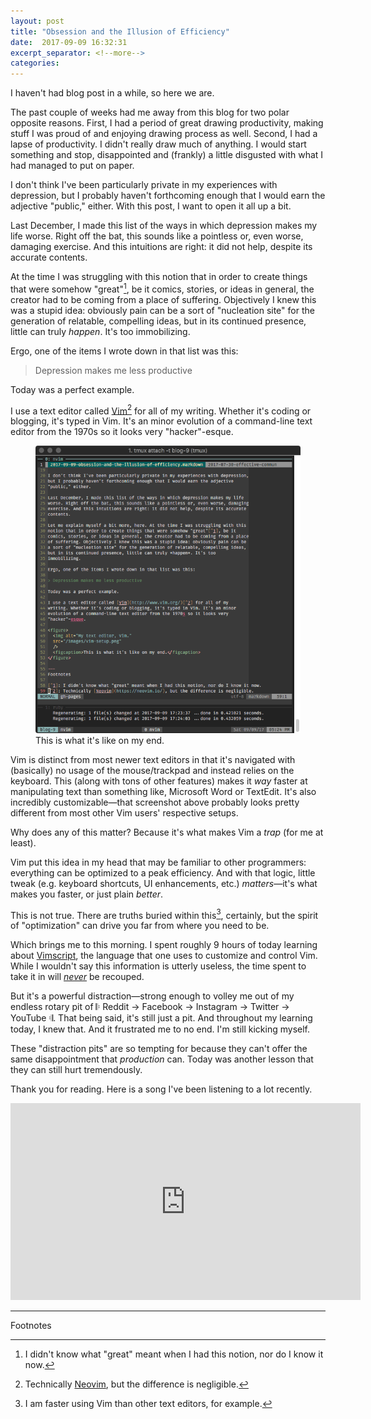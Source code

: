 ```yaml
---
layout: post
title: "Obsession and the Illusion of Efficiency"
date:  2017-09-09 16:32:31
excerpt_separator: <!--more-->
categories:
---
```


I haven't had blog post in a while, so here we are.

<!--more-->

The past couple of weeks had me away from this blog for two polar opposite
reasons. First, I had a period of great drawing productivity, making stuff I
was proud of and enjoying drawing process as well. Second, I had a lapse of
productivity. I didn't really draw much of anything. I would start something
and stop, disappointed and (frankly) a little disgusted with what I had managed
to put on paper.

I don't think I've been particularly private in my experiences with depression,
but I probably haven't forthcoming enough that I would earn the adjective
"public," either. With this post, I want to open it all up a bit.

Last December, I made this list of the ways in which depression makes my life
worse. Right off the bat, this sounds like a pointless or, even worse, damaging
exercise. And this intuitions are right: it did not help, despite its accurate
contents. 

At the time I was struggling with this notion that in order to create things
that were somehow "great"[^1], be it comics, stories, or ideas in general, the
creator had to be coming from a place of suffering. Objectively I knew this was
a stupid idea: obviously pain can be a sort of "nucleation site" for the
generation of relatable, compelling ideas, but in its continued presence,
little can truly *happen*. It's too immobilizing.

Ergo, one of the items I wrote down in that list was this:

> Depression makes me less productive

Today was a perfect example.

I use a text editor called [Vim](http://www.vim.org/)[^2] for all of my
writing. Whether it's coding or blogging, it's typed in Vim. It's an minor
evolution of a command-line text editor from the 1970s so it looks very
"hacker"-esque.

<figure>
  <img alt="My text editor, Vim."
  src="/images/vim-setup.png"
  />
  <figcaption>This is what it's like on my end.</figcaption>
</figure>

Vim is distinct from most newer text editors in that it's navigated with
(basically) no usage of the mouse/trackpad and instead relies on the keyboard.
This (along with tons of other features) makes it *way* faster at
manipulating text than something like, Microsoft Word or TextEdit.
It's also incredibly customizable—that screenshot above probably looks pretty
different from most other Vim users' respective setups.

Why does any of this matter? Because it's what makes Vim a *trap* (for me at
least).

Vim put this idea in my head that may be familiar to other programmers:
everything can be optimized to a peak efficiency. And with that logic, little
tweak (e.g.  keyboard shortcuts, UI enhancements, etc.) *matters*—it's what
makes you faster, or just plain *better*.

This is not true. There are truths buried within this[^3], certainly, but the
spirit of "optimization" can drive you far from where you need to be.

Which brings me to this morning. I spent roughly 9 hours of today learning
about [Vimscript][lvsthw], the language that one uses to customize and control
Vim.  While I wouldn't say this information is utterly useless, the time spent
to take it in will [*never*](https://en.wikipedia.org/wiki/Almost_surely) be
recouped.

But it's a powerful distraction—strong enough to volley me out of my endless
rotary pit of 𝄆 Reddit → Facebook → Instagram → Twitter → YouTube 𝄇. That being
said, it's still just a pit. And throughout my learning today, I knew that. And
it frustrated me to no end. I'm still kicking myself.

These "distraction pits" are so tempting for because they can't offer the same
disappointment that *production* can. Today was another lesson that they can
still hurt tremendously.

Thank you for reading. Here is a song I've been listening to a lot recently.

<iframe width="560" height="315"
src="https://www.youtube-nocookie.com/embed/4paIu8vAOJI" frameborder="0"
allowfullscreen></iframe>

---
Footnotes

[lvsthw]: learnvimscriptthehardway.stevelosh.com

[^1]: I didn't know what "great" meant when I had this notion, nor do I know it now.
[^2]: Technically [Neovim](https://neovim.io/), but the difference is negligible.
[^3]: I am faster using Vim than other text editors, for example.
